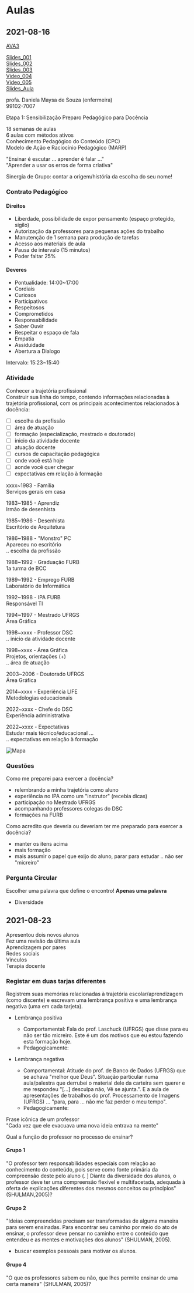 # Aulas

## 2021-08-16

[AVA3](<https://ava3.furb.br/course/view.php?id=33346> "AVA3")  

[Slides_001](001_AberturaPrograma_Etapa%201.pdf "Slides_001")  
[Slides_002](002_Apresentacao_Marcel.pdf "Slides_002")  
[Slides_003](003_Apresentacao_Paula.pdf "Slides_003")  
[Video_004](004_Thiago_parte1.mov "Video_004")  
[Video_005](005_Thiago_parte2.mov "Video_005")  
[Slides_Aula](Slides_Aula.pdf "Slides_Aula")  

profa. Daniela Maysa de Souza (enfermeira)  
99102-7007  

Etapa 1: Sensibilização Preparo Pedagógico para Docência  

18 semanas de aulas  
6 aulas com métodos ativos  
Conhecimento Pedagógico do Conteúdo (CPC)  
Modelo de Ação e Raciocínio Pedagógico (MARP)  

"Ensinar é escutar ... aprender é falar ..."  
"Aprender a usar os erros de forma criativa"  

Sinergia de Grupo: contar a origem/história da escolha do seu nome!

### Contrato Pedagógico

#### Direitos

- Liberdade, possibilidade de expor pensamento (espaço protegido, sigilo)  
- Autorização da professores para pequenas ações do trabalho  
- Manutenção de 1 semana para produção de tarefas  
- Acesso aos materiais de aula  
- Pausa de intervalo (15 minutos)  
- Poder faltar 25%  

#### Deveres

- Pontualidade: 14:00~17:00  
- Cordiais  
- Curiosos  
- Participativos  
- Respeitosos  
- Comprometidos  
- Responsabilidade  
- Saber Ouvir  
- Respeitar o espaço de fala  
- Empatia  
- Assiduidade  
- Abertura a Dialogo  

Intervalo: 15:23~15:40  

### Atividade

Conhecer a trajetória profissional  
Construir sua linha do tempo, contendo informações relacionadas à trajetória profissional, com os principais acontecimentos relacionados à docência:

- [ ] escolha da profissão  
- [ ] área de atuação  
- [ ] formação (especialização, mestrado e doutorado)  
- [ ] inicio da atividade docente  
- [ ] atuação docente  
- [ ] cursos de capacitação pedagógica  
- [ ] onde você está hoje  
- [ ] aonde você quer chegar  
- [ ] expectativas em relação à formação  

xxxx~1983 - Família  
Serviços gerais em casa  

1983~1985 - Aprendiz  
Irmão de desenhista  

1985~1986 - Desenhista  
Escritório de Arquitetura  

1986~1988 - "Monstro" PC  
Apareceu no escritório  
  .. escolha da profissão  

1988~1992 - Graduação FURB  
1a turma de BCC  

1989~1992 - Emprego FURB  
Laboratório de Informática  

1992~1998 - IPA FURB  
Responsável TI  

1994~1997 - Mestrado UFRGS  
Área Gráfica  

1998~xxxx - Professor DSC  
  .. inicio da atividade docente  

1998~xxxx - Área Gráfica  
Projetos, orientações (+)  
  .. área de atuação  

2003~2006 - Doutorado UFRGS  
Área Gráfica  

2014~xxxx - Experiência LIFE  
Metodologias educacionais  

2022~xxxx - Chefe do DSC  
Experiência administrativa  

2022~xxxx - Expectativas  
Estudar mais técnico/educacional ...  
  .. expectativas em relação à formação  

<!-- [FIXME: falta terminar as linhas que ligam os itens no fluxograma] -->
![Mapa](TrajetoriaProfissional.drawio.svg "Mapa")  

### Questões

Como me preparei para exercer a docência?

- relembrando a minha trajetória como aluno  
- experiência no IPA como um "instrutor" (recebia dicas)  
- participação no Mestrado UFRGS  
- acompanhando professores colegas do DSC  
- formações na FURB  

Como acredito que deveria ou deveriam ter me preparado para exercer a docência?

- manter os itens acima  
- mais formação  
- mais assumir o papel que exijo do aluno, parar para estudar .. não ser "micreiro"  

### Pergunta Circular

Escolher uma palavra que define o encontro!
**Apenas uma palavra**

- Diversidade  

## 2021-08-23

Apresentou dois novos alunos  
Fez uma revisão da última aula  
Aprendizagem por pares  
Redes sociais  
Vínculos  
Terapia docente  

### Registar em duas tarjas diferentes

Registrem suas memórias relacionadas à trajetória escolar/aprendizagem (como discente) e escrevam uma lembrança positiva e uma lembrança negativa (uma em cada tarjeta).  

- Lembrança positiva  
  - Comportamental: Fala do prof. Laschuck (UFRGS) que disse para eu não ser tão micreiro. Este é um dos motivos que eu estou fazendo esta formação hoje.  
  - Pedagogicamente:  

- Lembrança negativa  
  - Comportamental: Atitude do prof. de Banco de Dados (UFRGS) que se achava "melhor que Deus". Situação particular numa aula/palestra que derrubei o material dele da carteira sem querer e me respondeu "[...] desculpa não, Vê se ajunta.". E a aula de apresentações de trabalhos do prof. Processamento de Imagens (UFRGS) ... "para, para ... não me faz perder o meu tempo".  
  - Pedagogicamente:  

Frase icônica de um professor  
"Cada vez que ele evacuava uma nova ideia entrava na mente"  

Qual a função do professor no processo de ensinar?  

#### Grupo 1

"O professor tem responsabilidades especiais com relação ao conhecimento do conteúdo, pois serve como fonte primária da compreensão deste pelo aluno (. ] Diante da diversidade dos alunos, o professor deve ter uma compreensão flexível e multifacetada, adequada à oferta de explicações diferentes dos mesmos conceitos ou princípios" (SHULMAN,2005)?

#### Grupo 2

"Ideias compreendidas precisam ser transformadas de alguma maneira para serem ensinadas. Para encontrar seu caminho por meio do ato de ensinar, o professor deve pensar no caminho entre o conteúdo que entendeu e as mentes e motivações dos alunos" (SHULMAN, 2005).  

- buscar exemplos pessoais para motivar os alunos.  
<!-- TODO: colocar perguntas no meio do conteúdo que instiguem os alunos a usarem o conteúdo demonstrado>-->

#### Grupo 4

"O que os professores sabem ou não, que lhes permite ensinar de uma certa
maneira" (SHULMAN, 2005)?
